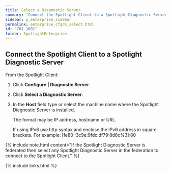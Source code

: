 ```yaml
---
title: Select a Diagnostic Server
summary: "Connect the Spotlight Client to a Spotlight Diagnostic Server."
sidebar: p_enterprise_sidebar
permalink: enterprise_cfgds_select.html
id: "701 1001"
folder: SpotlightEnterprise
---
```




## Connect the Spotlight Client to a Spotlight Diagnostic Server

From the Spotlight Client:

1. Click **Configure \| Diagnostic Server**.
2. Click **Select a Diagnostic Server**.
3. In the **Host** field type or select the machine name where the Spotlight Diagnostic Server is installed.

   The format may be IP address, hostname or URL.

   If using IPv6 use http syntax and enclose the IPv6 address in square brackets. For example: [fe80::3c9e:9fdc:df79:8d8c%3]:80



{% include note.html content="If the Spotlight Diagnostic Server is federated then select any Spotlight Diagnostic Server in the federation to connect to the Spotlight Client." %}


{% include links.html %}
